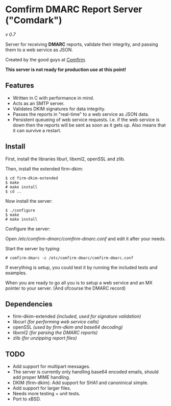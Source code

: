 Comfirm DMARC Report Server ("Comdark")
=======================================
*v 0.7*

Server for receiving **DMARC** reports, validate their integrity, and passing them to a web service as JSON.

Created by the good guys at [Comfirm](http://comfirm.se).

**This server is not ready for production use at this point!**


Features
--------

* Written in C with performance in mind.
* Acts as an SMTP server.
* Validates DKIM signatures for data integrity.
* Passes the reports in "real-time" to a web service as JSON data.
* Persistent queueing of web service requests. I.e. if the web service is down then the reports will be sent as soon as it gets up. Also means that it can survive a restart.

Install
-------

First, install the libraries liburl, libxml2, openSSL and zlib.

Then, install the extended firm-dkim:
    
    $ cd firm-dkim-extended
    $ make
    # make install
    $ cd ..
    
Now install the server:

    $ ./configure
    $ make
    # make install

Configure the server:

Open */etc/comfirm-dmarc/comfirm-dmarc.conf* and edit it after your needs.

Start the server by typing:
    
    # comfirm-dmarc -c /etc/comfirm-dmarc/comfirm-dmarc.conf

If everything is setup, you could test it by running the included tests and examples.

When you are ready to go all you is to setup a web service and an MX pointer to your server.
(And ofcourse the DMARC record)

Dependencies
------------

* firm-dkim-extended *(included, used for signature validation)*
* libcurl *(for performing web service calls)*
* openSSL *(used by firm-dkim and base64 decoding)*
* libxml2 *(for parsing the DMARC reports)*
* zlib *(for unzipping report files)* 

TODO
----

* Add support for multipart messages.
* The server is currently only handling base64 encoded emails, should add proper MIME handling.
* DKIM (firm-dkim): Add support for SHA1 and canoninical simple.
* Add support for larger files.
* Needs more testing + unit tests.
* Port to xBSD.


